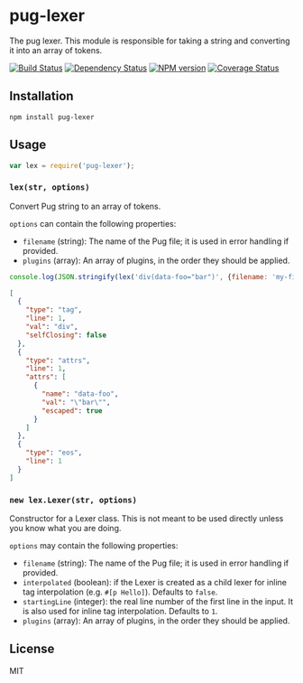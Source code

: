 # pug-lexer

The pug lexer.  This module is responsible for taking a string and converting it into an array of tokens.

[![Build Status](https://img.shields.io/travis/pugjs/pug-lexer/master.svg)](https://travis-ci.org/pugjs/pug-lexer)
[![Dependency Status](https://img.shields.io/david/pugjs/pug-lexer.svg)](https://david-dm.org/pugjs/pug-lexer)
[![NPM version](https://img.shields.io/npm/v/pug-lexer.svg)](https://www.npmjs.org/package/pug-lexer)
[![Coverage Status](https://img.shields.io/codecov/c/github/pugjs/pug-lexer.svg)](https://codecov.io/gh/pugjs/pug-lexer)

## Installation

    npm install pug-lexer

## Usage

```js
var lex = require('pug-lexer');
```

### `lex(str, options)`

Convert Pug string to an array of tokens.

`options` can contain the following properties:

- `filename` (string): The name of the Pug file; it is used in error handling if provided.
- `plugins` (array): An array of plugins, in the order they should be applied.

```js
console.log(JSON.stringify(lex('div(data-foo="bar")', {filename: 'my-file.pug'}), null, '  '))
```

```json
[
  {
    "type": "tag",
    "line": 1,
    "val": "div",
    "selfClosing": false
  },
  {
    "type": "attrs",
    "line": 1,
    "attrs": [
      {
        "name": "data-foo",
        "val": "\"bar\"",
        "escaped": true
      }
    ]
  },
  {
    "type": "eos",
    "line": 1
  }
]
```

### `new lex.Lexer(str, options)`

Constructor for a Lexer class. This is not meant to be used directly unless you know what you are doing.

`options` may contain the following properties:

- `filename` (string): The name of the Pug file; it is used in error handling if provided.
- `interpolated` (boolean): if the Lexer is created as a child lexer for inline tag interpolation (e.g. `#[p Hello]`). Defaults to `false`.
- `startingLine` (integer): the real line number of the first line in the input. It is also used for inline tag interpolation. Defaults to `1`.
- `plugins` (array): An array of plugins, in the order they should be applied.

## License

  MIT
